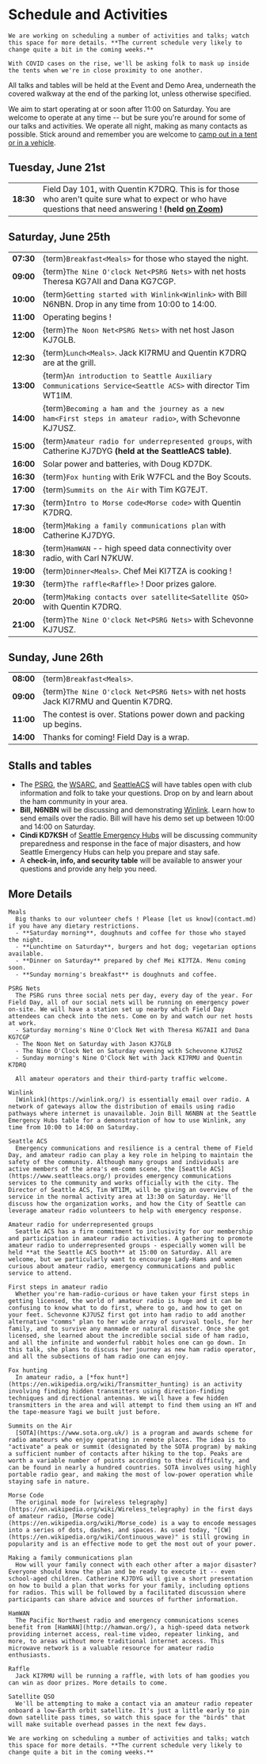 # Schedule and Activities

```{important}
We are working on scheduling a number of activities and talks; watch this space for more details. **The current schedule very likely to change quite a bit in the coming weeks.**
```

```{note}
With COVID cases on the rise, we'll be asking folk to mask up inside the tents when we're in close proximity to one another.
```

All talks and tables will be held at the Event and Demo Area, underneath the covered walkway at the end of the parking lot, unless otherwise specified.

We aim to start operating at or soon after 11:00 on Saturday. You are welcome to operate at any time -- but be sure you're around for some of our talks and activities. We operate all night, making as many contacts as possible. Stick around and remember you are welcome to [camp out in a tent or in a vehicle](location.md).

## Tuesday, June 21st

|           |                                                                                                                                     |
| --------: | :---------------------------------------------------------------------------------------------------------------------------------- |
| **18:30** | Field Day 101, with Quentin K7DRQ. This is for those who aren't quite sure what to expect or who have questions that need answering ! **(held [on Zoom](https://us06web.zoom.us/j/89785015811?pwd=Y0dCSGltdVYwL2VaL2YxaDVTUWdEdz09))** |

## Saturday, June 25th

|           |                                                                                                              |
| --------: | :----------------------------------------------------------------------------------------------------------- |
| **07:30** | {term}`Breakfast<Meals>` for those who stayed the night.                                                     |
| **09:00** | {term}`The Nine O'clock Net<PSRG Nets>` with net hosts Theresa KG7AII and Dana KG7CGP.                       |
| **10:00** | {term}`Getting started with Winlink<Winlink>` with Bill N6NBN. Drop in any time from 10:00 to 14:00.         |
| **11:00** | Operating begins !                                                                                           |
| **12:00** | {term}`The Noon Net<PSRG Nets>` with net host Jason KJ7GLB.                                                  |
| **12:30** | {term}`Lunch<Meals>`. Jack KI7RMU and Quentin K7DRQ are at the grill.                                        |
| **13:00** | {term}`An introduction to Seattle Auxiliary Communications Service<Seattle ACS>` with director Tim WT1IM.    |
| **14:00** | {term}`Becoming a ham and the journey as a new ham<First steps in amateur radio>`, with Schevonne KJ7USZ.    |
| **15:00** | {term}`Amateur radio for underrepresented groups`, with Catherine KJ7DYG **(held at the SeattleACS table)**. |
| **16:00** | Solar power and batteries, with Doug KD7DK.                                                                  |
| **16:30** | {term}`Fox hunting` with Erik W7FCL and the Boy Scouts.                                                      |
| **17:00** | {term}`Summits on the Air` with Tim KG7EJT.                                                                  |
| **17:30** | {term}`Intro to Morse code<Morse code>` with Quentin K7DRQ.                                                  |
| **18:00** | {term}`Making a family communications plan` with Catherine KJ7DYG.                                           |
| **18:30** | {term}`HamWAN` -- high speed data connectivity over radio, with Carl N7KUW.                                  |
| **19:00** | {term}`Dinner<Meals>`. Chef Mei KI7TZA is cooking !                                                          |
| **19:30** | {term}`The raffle<Raffle>` ! Door prizes galore.                                                             |
| **20:00** | {term}`Making contacts over satellite<Satellite QSO>` with Quentin K7DRQ.                                    |
| **21:00** | {term}`The Nine O'clock Net<PSRG Nets>` with Schevonne KJ7USZ.                                               |

## Sunday, June 26th

|           |                                                                                       |
| --------: | :------------------------------------------------------------------------------------ |
| **08:00** | {term}`Breakfast<Meals>`.                                                             |
| **09:00** | {term}`The Nine O'clock Net<PSRG Nets>` with net hosts Jack KI7RMU and Quentin K7DRQ. |
| **11:00** | The contest is over. Stations power down and packing up begins.                       |
| **14:00** | Thanks for coming! Field Day is a wrap.                                               |

## Stalls and tables

- The [PSRG](https://web.psrg.org/), the [WSARC](https://w7aw.org/), and [SeattleACS](https://www.seattleacs.org/) will have tables open with club information and folk to take your questions. Drop on by and learn about the ham community in your area.
- **Bill, N6NBN** will be discussing and demonstrating [Winlink](https://www.winlink.org/). Learn how to send emails over the radio. Bill will have his demo set up between 10:00 and 14:00 on Saturday.
- **Cindi KD7KSH** of [Seattle Emergency Hubs](http://seattleemergencyhubs.org/) will be discussing community preparedness and response in the face of major disasters, and how Seattle Emergency Hubs can help you prepare and stay safe.
- A **check-in, info, and security table** will be available to answer your questions and provide any help you need.

## More Details

```{glossary}
Meals
  Big thanks to our volunteer chefs ! Please [let us know](contact.md) if you have any dietary restrictions.
  - **Saturday morning**, doughnuts and coffee for those who stayed the night.
  - **Lunchtime on Saturday**, burgers and hot dog; vegetarian options available.
  - **Dinner on Saturday** prepared by chef Mei KI7TZA. Menu coming soon.
  - **Sunday morning's breakfast** is doughnuts and coffee.

PSRG Nets
  The PSRG runs three social nets per day, every day of the year. For Field Day, all of our social nets will be running on emergency power on-site. We will have a station set up nearby which Field Day attendees can check into the nets. Come on by and watch our net hosts at work.
  - Saturday morning's Nine O'Clock Net with Theresa KG7AII and Dana KG7CGP
  - The Noon Net on Saturday with Jason KJ7GLB
  - The Nine O'Clock Net on Saturday evening with Schevonne KJ7USZ
  - Sunday morning's Nine O'Clock Net with Jack KI7RMU and Quentin K7DRQ

  All amateur operators and their third-party traffic welcome.

Winlink
  [Winlink](https://winlink.org/) is essentially email over radio. A network of gateways allow the distribution of emails using radio pathways where internet is unavailable. Join Bill N6NBN at the Seattle Emergency Hubs table for a demonstration of how to use Winlink, any time from 10:00 to 14:00 on Saturday.

Seattle ACS
  Emergency communications and resilience is a central theme of Field Day, and amateur radio can play a key role in helping to maintain the safety of the community. Although many groups and individuals are active members of the area's em-comm scene, the [Seattle ACS](https://www.seattleacs.org/) provides emergency communications services to the community and works officially with the city. The Director of Seattle ACS, Tim WT1IM, will be giving an overview of the service in the normal activity area at 13:30 on Saturday. He'll discuss how the organization works, and how the City of Seattle can leverage amateur radio volunteers to help with emergency response.

Amateur radio for underrepresented groups
  Seattle ACS has a firm commitment to inclusivity for our membership and participation in amateur radio activities. A gathering to promote amateur radio to underrepresented groups - especially women will be held **at the Seattle ACS booth** at 15:00 on Saturday. All are welcome, but we particularly want to encourage Lady-Hams and women curious about amateur radio, emergency communications and public service to attend.

First steps in amateur radio
  Whether you're ham-radio-curious or have taken your first steps in getting licensed, the world of amateur radio is huge and it can be confusing to know what to do first, where to go, and how to get on your feet. Schevonne KJ7USZ first got into ham radio to add another alternative "comms" plan to her wide array of survival tools, for her family, and to survive any manmade or natural disaster. Once she got licensed, she learned about the incredible social side of ham radio, and all the infinite and wonderful rabbit holes one can go down. In this talk, she plans to discuss her journey as new ham radio operator, and all the subsections of ham radio one can enjoy.

Fox hunting
  In amateur radio, a [*fox hunt*](https://en.wikipedia.org/wiki/Transmitter_hunting) is an activity involving finding hidden transmitters using direction-finding techniques and directional antennas. We will have a few hidden transmitters in the area and will attempt to find them using an HT and the tape-measure Yagi we built just before.

Summits on the Air
  [SOTA](https://www.sota.org.uk/) is a program and awards scheme for radio amateurs who enjoy operating in remote places. The idea is to "activate" a peak or summit (designated by the SOTA program) by making a sufficient number of contacts after hiking to the top. Peaks are worth a variable number of points according to their difficulty, and can be found in nearly a hundred countries. SOTA involves using highly portable radio gear, and making the most of low-power operation while staying safe in nature.

Morse Code
  The original mode for [wireless telegraphy](https://en.wikipedia.org/wiki/Wireless_telegraphy) in the first days of amateur radio, [Morse code](https://en.wikipedia.org/wiki/Morse_code) is a way to encode messages into a series of dots, dashes, and spaces. As used today, "[CW](https://en.wikipedia.org/wiki/Continuous_wave)" is still growing in popularity and is an effective mode to get the most out of your power.

Making a family communications plan
  How will your family connect with each other after a major disaster? Everyone should know the plan and be ready to execute it -- even school-aged children. Catherine KJ7DYG will give a short presentation on how to build a plan that works for your family, including options for radios. This will be followed by a facilitated discussion where participants can share advice and sources of further information.

HamWAN
  The Pacific Northwest radio and emergency communications scenes benefit from [HamWAN](http://hamwan.org/), a high-speed data network providing internet access, real-time video, repeater linking, and more, to areas without more traditional internet access. This microwave network is a valuable resource for amateur radio enthusiasts.

Raffle
  Jack KI7RMU will be running a raffle, with lots of ham goodies you can win as door prizes. More details to come.

Satellite QSO
  We'll be attempting to make a contact via an amateur radio repeater onboard a low-Earth orbit satellite. It's just a little early to pin down satellite pass times, so watch this space for the "birds" that will make suitable overhead passes in the next few days.
```

```{important}
We are working on scheduling a number of activities and talks; watch this space for more details. **The current schedule very likely to change quite a bit in the coming weeks.**
```
